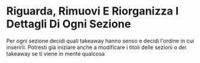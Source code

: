 # Riguarda, Rimuovi E Riorganizza I Dettagli Di Ogni Sezione

Per ogni sezione decidi quali takeaway hanno senso e decidi l'ordine in cui inserirli.
Potresti già iniziare anche a modificare i titoli delle sezioni o dei takeaway se ti viene in mente qualcosa